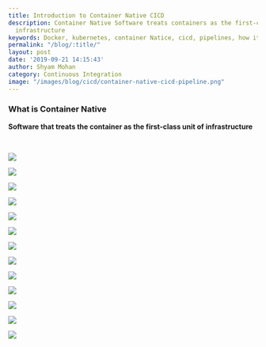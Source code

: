 ```yaml
---
title: Introduction to Container Native CICD
description: Container Native Software treats containers as the first-class unit of
  infrastructure
keywords: Docker, kubernetes, container Natice, cicd, pipelines, how it works, razorops
permalink: "/blog/:title/"
layout: post
date: '2019-09-21 14:15:43'
author: Shyam Mohan
category: Continuous Integration
image: "/images/blog/cicd/container-native-cicd-pipeline.png"
---
```


<h3>What is Container Native</h3>


**Software that treats the container as the first-class unit of infrastructure**

<br>


![](/images/blog/cicd/container-native-cicd-pipeline.png)

![](/images/blog/cicd/what-is-cd-cd.png)

![](/images/blog/cicd/what-is-ci-cd-pipeline.png)

![](/images/blog/cicd/cicd-pipeline-overview.png)

![](/images/blog/cicd/what-is-container-native.png)

![](/images/blog/cicd/container-native-software-development.png)



![](/images/blog/cicd/what-is-docker.png)

![](/images/blog/cicd/what-is-container.png)

![](/images/blog/cicd/what-is-kubernetes.png)

![](/images/blog/cicd/what-is-container-native-cicd.png)

![](/images/blog/cicd/container-native-cicd.png)


![](/images/blog/cicd/what-is-razorops.png)

![](/images/blog/cicd/how-razorops-works.png)



